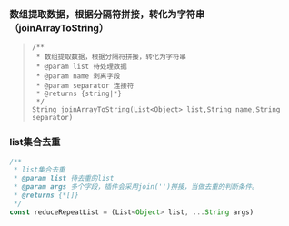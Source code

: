 ### 数组提取数据，根据分隔符拼接，转化为字符串（joinArrayToString）

> ```
> /**
>  * 数组提取数据，根据分隔符拼接，转化为字符串
>  * @param list 待处理数据
>  * @param name 剥离字段
>  * @param separator 连接符
>  * @returns {string|*}
>  */
> String joinArrayToString(List<Object> list,String name,String separator)
> ```
> 
### list集合去重
```js
/**
 * list集合去重
 * @param list 待去重的list
 * @param args 多个字段，插件会采用join('')拼接，当做去重的判断条件。
 * @returns {*[]}
 */
const reduceRepeatList = (List<Object> list, ...String args)
```

